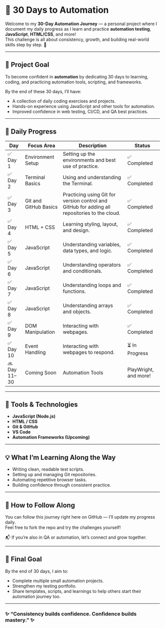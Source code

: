 # 🚀 30 Days to Automation

Welcome to my **30-Day Automation Journey** — a personal project where I document my daily progress as I learn and practice **automation testing**, **JavaScript**, **HTML/CSS**, and more!  
This challenge is all about consistency, growth, and building real-world skills step by step. 🌱

---

## 🎯 Project Goal

To become confident in **automation** by dedicating 30 days to learning, coding, and practicing automation tools, scripting, and frameworks.

By the end of these 30 days, I’ll have:
- A collection of daily coding exercises and projects.
- Hands-on experience using JavaScript and other tools for automation.
- Improved confidence in web testing, CI/CD, and QA best practices.

---

## 📅 Daily Progress

| Day | Focus Area | Description | Status |
|-----|---------|--------------|-------|
| ✅ Day 1 | Environment Setup | Setting up the environments and best use of practice.|  ✅ Completed |
| ✅ Day 2 | Terminal Basics | Using and understanding the Terminal.|  ✅ Completed |
| ✅ Day 3 | Git and GitHub Basics | Practicing using Git for version control and GitHub for adding all repositories to the cloud.|  ✅ Completed |
| ✅ Day 4 | HTML + CSS | Learning styling, layout, and design. |  ✅ Completed |
| ✅ Day 5 | JavaScript | Understanding variables, data types, and logic. |  ✅ Completed |
| ✅ Day 6 | JavaScript | Understanding operators and conditionals. |  ✅ Completed |
| ✅ Day 7 | JavaScript | Understanding loops and functions. | ✅ Completed |
| ✅ Day 8 | JavaScript | Understanding arrays and objects. | ✅ Completed |
| ✅ Day 9 | DOM Manipulation | Interacting with webpages. | ✅ Completed |
| ✅ Day 10 | Event Handling | Interacting with webpages to respond. | ⏳ In Progress |
| 🔜 Day 11–30 | Coming Soon | Automation Tools | PlayWright, and more! |

---

## 🧰 Tools & Technologies

- **JavaScript (Node.js)**
- **HTML / CSS**
- **Git & GitHub**
- **VS Code**
- **Automation Frameworks (Upcoming)**

---

## 💡 What I’m Learning Along the Way

- Writing clean, readable test scripts.
- Setting up and managing Git repositories.
- Automating repetitive browser tasks.
- Building confidence through consistent practice.

---

## 🌟 How to Follow Along

You can follow this journey right here on GitHub — I’ll update my progress daily.  
Feel free to fork the repo and try the challenges yourself!

📬 If you’re also in QA or automation, let’s connect and grow together.

---

## 🏁 Final Goal

By the end of 30 days, I aim to:
- Complete multiple small automation projects.
- Strengthen my testing portfolio.
- Share templates, scripts, and learnings to help others start their automation journey too.

---

### ✨ “Consistency builds confidence. Confidence builds mastery.” ✨
